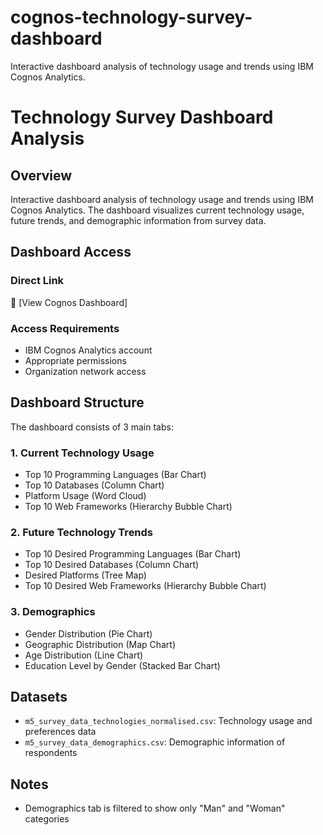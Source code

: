 # cognos-technology-survey-dashboard
Interactive dashboard analysis of technology usage and trends using IBM Cognos Analytics.


# Technology Survey Dashboard Analysis

## Overview
Interactive dashboard analysis of technology usage and trends using IBM Cognos Analytics. The dashboard visualizes current technology usage, future trends, and demographic information from survey data.

## Dashboard Access

### Direct Link
🔗 [View Cognos Dashboard]



### Access Requirements
- IBM Cognos Analytics account
- Appropriate permissions
- Organization network access

## Dashboard Structure
The dashboard consists of 3 main tabs:

### 1. Current Technology Usage
- Top 10 Programming Languages (Bar Chart)
- Top 10 Databases (Column Chart)
- Platform Usage (Word Cloud)
- Top 10 Web Frameworks (Hierarchy Bubble Chart)

### 2. Future Technology Trends
- Top 10 Desired Programming Languages (Bar Chart)
- Top 10 Desired Databases (Column Chart)
- Desired Platforms (Tree Map)
- Top 10 Desired Web Frameworks (Hierarchy Bubble Chart)

### 3. Demographics
- Gender Distribution (Pie Chart)
- Geographic Distribution (Map Chart)
- Age Distribution (Line Chart)
- Education Level by Gender (Stacked Bar Chart)

## Datasets
- `m5_survey_data_technologies_normalised.csv`: Technology usage and preferences data
- `m5_survey_data_demographics.csv`: Demographic information of respondents


## Notes
- Demographics tab is filtered to show only "Man" and "Woman" categories

